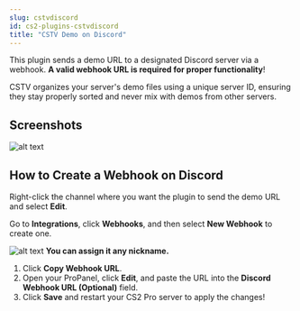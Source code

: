 ```yaml
---
slug: cstvdiscord
id: cs2-plugins-cstvdiscord
title: "CSTV Demo on Discord"
---
```


This plugin sends a demo URL to a designated Discord server via a webhook. **A valid webhook URL is required for proper functionality**!

CSTV organizes your server's demo files using a unique server ID, ensuring they stay properly sorted and never mix with demos from other servers.

## Screenshots
![alt text](https://help.fshost.me/img/image.png)

## How to Create a Webhook on Discord
Right-click the channel where you want the plugin to send the demo URL and select **Edit**.

Go to **Integrations**, click **Webhooks**, and then select **New Webhook** to create one.

![alt text](https://help.fshost.me/img/image-1.png)
**You can assign it any nickname.**
1. Click **Copy Webhook URL**.
2. Open your ProPanel, click **Edit**, and paste the URL into the **Discord Webhook URL (Optional)** field.
3. Click **Save** and restart your CS2 Pro server to apply the changes!
